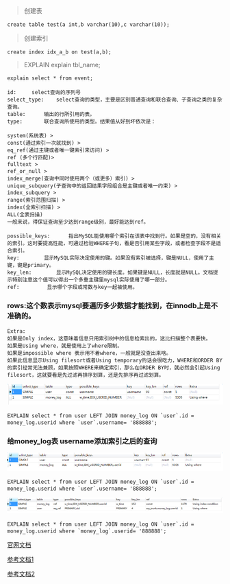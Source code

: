 > 创建表

    create table test(a int,b varchar(10),c varchar(10));

> 创建索引

    create index idx_a_b on test(a,b);

> EXPLAIN           explain tbl_name;

    explain select * from event;  

    id:     select查询的序列号
    select_type:    select查询的类型，主要是区别普通查询和联合查询、子查询之类的复杂查询。
    table:      输出的行所引用的表。
    type:       联合查询所使用的类型。结果值从好到坏依次是：

    system(系统表) >
    const(通过索引一次就找到) >
    eq_ref(通过主键或者唯一键索引来访问) >
    ref (多个行匹配)>
    fulltext >
    ref_or_null >
    index_merge(查询中同时使用两个（或更多）索引) >
    unique_subquery(子查询中的返回结果字段组合是主键或者唯一约束) >
    index_subquery >
    range(索引范围扫描) >
    index(全索引扫描) >
    ALL(全表扫描)
    一般来说，得保证查询至少达到range级别，最好能达到ref。

    possible_keys:      指出MySQL能使用哪个索引在该表中找到行。如果是空的，没有相关的索引。这时要提高性能，可通过检验WHERE子句，看是否引用某些字段，或者检查字段不是适合索引。
    key:        显示MySQL实际决定使用的键。如果没有索引被选择，键是NULL，使用了主键，键是primary。
    key_len:        显示MySQL决定使用的键长度。如果键是NULL，长度就是NULL。文档提示特别注意这个值可以得出一个多重主键里mysql实际使用了哪一部分。
    ref:         显示哪个字段或常数与key一起被使用。

### rows:这个数表示mysql要遍历多少数据才能找到，在innodb上是不准确的。

    Extra:
    如果是Only index，这意味着信息只用索引树中的信息检索出的，这比扫描整个表要快。
    如果是Using where，就是使用上了where限制。
    如果是impossible where 表示用不着where，一般就是没查出来啥。
    如果此信息显示Using filesort或者Using temporary的话会很吃力，WHERE和ORDER BY的索引经常无法兼顾，如果按照WHERE来确定索引，那么在ORDER BY时，就必然会引起Using filesort，这就要看是先过滤再排序划算，还是先排序再过滤划算。

![image](./explain.png)   

    EXPLAIN select * from user LEFT JOIN money_log ON `user`.id = money_log.userid where `user`.username= '888888';

### 给money_log表 username添加索引之后的查询

![image](./explain3.png)

    EXPLAIN select * from user LEFT JOIN money_log ON `user`.id = money_log.userid where `user`.username= '888888';

![image](./explain2.png)   

    EXPLAIN select * from user LEFT JOIN money_log ON `user`.id = money_log.userid where `money_log`.userid= '888888';

[官网文档](http://dev.mysql.com/doc/refman/5.5/en/explain-output.html)

[参考文档1](http://www.phpthinking.com/archives/785)

[参考文档2](http://www.cnblogs.com/kongzhongqijing/articles/3544020.html)
